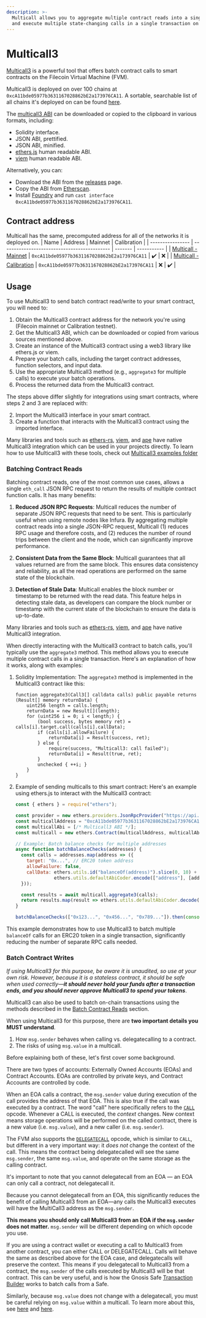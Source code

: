 ```yaml
---
description: >-
  Multicall allows you to aggregate multiple contract reads into a single JSON-RPC request,
  and execute multiple state-changing calls in a single transaction on the FVM.
---
```


# Multicall3

[Multicall3](https://www.multicall3.com/) is a powerful tool that offers batch contract calls to smart contracts on the Filecoin Virtual Machine (FVM). 

Multicall3 is deployed on over 100 chains at `0xcA11bde05977b3631167028862bE2a173976CA11`.
A sortable, searchable list of all chains it's deployed on can be found [here](https://multicall3.com/deployments).

The [multicall3 ABI](https://multicall3.com/abi) can be downloaded or copied to the clipboard in various formats, including:

- Solidity interface.
- JSON ABI, prettified.
- JSON ABI, minified.
- [ethers.js](https://docs.ethers.org/v5/) human readable ABI.
- [viem](https://viem.sh/) human readable ABI.

Alternatively, you can:

- Download the ABI from the [releases](https://github.com/mds1/multicall/releases) page.
- Copy the ABI from [Etherscan](https://etherscan.io/address/0xcA11bde05977b3631167028862bE2a173976CA11#code).
- Install [Foundry](https://github.com/gakonst/foundry/) and run `cast interface 0xcA11bde05977b3631167028862bE2a173976CA11`.

## Contract address

Multicall has the same, precomputed address for all of the networks it is deployed on. 
| Name             | Address                                      | Mainnet | Calibration |
| ---------------- | -------------------------------------------- | ------- | ----------- |
| [Multicall - Mainnet](https://filfox.info/en/address/0xcA11bde05977b3631167028862bE2a173976CA11?t=3) | `0xcA11bde05977b3631167028862bE2a173976CA11` | ✔️      | ❌          |
| [Multicall - Calibration](https://calibration.filscan.io/en/address/0xcA11bde05977b3631167028862bE2a173976CA11/) | `0xcA11bde05977b3631167028862bE2a173976CA11` | ❌      | ✔️          |

## Usage
To use Multicall3 to send batch contract read/write to your smart contract, you will need to:

1. Obtain the Multicall3 contract address for the network you're using (Filecoin mainnet or Calibration testnet).
2. Get the Multicall3 ABI, which can be downloaded or copied from various sources mentioned above.
3. Create an instance of the Multicall3 contract using a web3 library like ethers.js or viem.
4. Prepare your batch calls, including the target contract addresses, function selectors, and input data.
5. Use the appropriate Multicall3 method (e.g., `aggregate3` for multiple calls) to execute your batch operations.
6. Process the returned data from the Multicall3 contract.

The steps above differ slightly for integrations using smart contracts, where steps 2 and 3 are replaced with:

2. Import the Multicall3 interface in your smart contract.
3. Create a function that interacts with the Multicall3 contract using the imported interface.

Many libraries and tools such as [ethers-rs](https://docs.rs/ethers/latest/ethers/), [viem](https://viem.sh/), and [ape](https://apeworx.io/) have native Multicall3 integration which can be used in your projects directly. To learn how to use Multicall3 with these tools, check out [Multicall3 examples folder](https://github.com/mds1/multicall/blob/main/examples)

### Batching Contract Reads
Batching contract reads, one of the most common use cases, allows a single `eth_call` JSON RPC request to return the results of multiple contract function calls. It has many benefits:

1. **Reduced JSON RPC Requests**: Multicall reduces the number of separate JSON RPC requests that need to be sent. This is particularly useful when using remote nodes like Infura. By aggregating multiple contract reads into a single JSON-RPC request, Multicall (1) reduces RPC usage and therefore costs, and (2) reduces the number of round trips between the client and the node, which can significantly improve performance.

2. **Consistent Data from the Same Block**: Multicall guarantees that all values returned are from the same block. This ensures data consistency and reliability, as all the read operations are performed on the same state of the blockchain.

3. **Detection of Stale Data**: Multicall enables the block number or timestamp to be returned with the read data. This feature helps in detecting stale data, as developers can compare the block number or timestamp with the current state of the blockchain to ensure the data is up-to-date.

Many libraries and tools such as [ethers-rs](https://docs.rs/ethers/latest/ethers/), [viem](https://viem.sh/), and [ape](https://apeworx.io/) have native Multicall3 integration.

When directly interacting with the Multicall3 contract to batch calls, you'll typically use the `aggregate3` method. This method allows you to execute multiple contract calls in a single transaction. Here's an explanation of how it works, along with examples:

1. Solidity Implementation:
   The `aggregate3` method is implemented in the Multicall3 contract like this:

   ```solidity
   function aggregate3(Call3[] calldata calls) public payable returns (Result[] memory returnData) {
       uint256 length = calls.length;
       returnData = new Result[](length);
       for (uint256 i = 0; i < length;) {
           (bool success, bytes memory ret) = calls[i].target.call(calls[i].callData);
           if (calls[i].allowFailure) {
               returnData[i] = Result(success, ret);
           } else {
               require(success, "Multicall3: call failed");
               returnData[i] = Result(true, ret);
           }
           unchecked { ++i; }
       }
   }
   ```

2. Example of sending multicalls to this smart contract:
   Here's an example using ethers.js to interact with the Multicall3 contract:

   ```javascript
   const { ethers } = require("ethers");

   const provider = new ethers.providers.JsonRpcProvider("https://api.node.glif.io/rpc/v1");
   const multicallAddress = "0xcA11bde05977b3631167028862bE2a173976CA11";
   const multicallAbi = [/* Multicall3 ABI */];
   const multicall = new ethers.Contract(multicallAddress, multicallAbi, provider);

   // Example: Batch balance checks for multiple addresses
   async function batchBalanceChecks(addresses) {
     const calls = addresses.map(address => ({
       target: "0x...", // ERC20 token address
       allowFailure: false,
       callData: ethers.utils.id("balanceOf(address)").slice(0, 10) + 
                 ethers.utils.defaultAbiCoder.encode(["address"], [address]).slice(2)
     }));

     const results = await multicall.aggregate3(calls);
     return results.map(result => ethers.utils.defaultAbiCoder.decode(["uint256"], result.returnData)[0]);
   }

   batchBalanceChecks(["0x123...", "0x456...", "0x789..."]).then(console.log);
   ```

This example demonstrates how to use Multicall3 to batch multiple `balanceOf` calls for an ERC20 token in a single transaction, significantly reducing the number of separate RPC calls needed.

### Batch Contract Writes

_If using Multicall3 for this purpose, be aware it is unaudited, so use at your own risk._
_However, because it is a stateless contract, it should be safe when used correctly—**it should never hold your funds after a transaction ends, and you should never approve Multicall3 to spend your tokens**_.

Multicall3 can also be used to batch on-chain transactions using the methods described in the [Batch Contract Reads](#batch-contract-reads) section.

When using Multicall3 for this purpose, there are **two important details you MUST understand**.

1. How `msg.sender` behaves when calling vs. delegatecalling to a contract.
2. The risks of using `msg.value` in a multicall.

Before explaining both of these, let's first cover some background.

There are two types of accounts: Externally Owned Accounts (EOAs) and Contract Accounts.
EOAs are controlled by private keys, and Contract Accounts are controlled by code.

When an EOA calls a contract, the `msg.sender` value during execution of the call provides the address of that EOA. This is also true if the call was executed by a contract.
The word "call" here specifically refers to the [`CALL`](https://www.evm.codes/#f1?fork=shanghai) opcode.
Whenever a CALL is executed, the _context_ changes.
New context means storage operations will be performed on the called contract, there is a new value (i.e. `msg.value`), and a new caller (i.e. `msg.sender`).

The FVM also supports the [`DELEGATECALL`](https://www.evm.codes/#f4) opcode, which is similar to `CALL`, but different in a very important way: it _does not_ change the context of the call.
This means the contract being delegatecalled will see the same `msg.sender`, the same `msg.value`, and operate on the same storage as the calling contract.

It's important to note that you cannot delegatecall from an EOA — an EOA can only call a contract, not delegatecall it.

Because you cannot delegatecall from an EOA, this significantly reduces the benefit of calling Multicall3 from an EOA—any calls the Multicall3 executes will have the MultiCall3 address as the `msg.sender`.

**This means you should only call Multicall3 from an EOA if the `msg.sender` does not matter.** `msg.sender` will be different depending on which opcode you use.

If you are using a contract wallet or executing a call to Multicall3 from another contract, you can either CALL or DELEGATECALL.
Calls will behave the same as described above for the EOA case, and delegatecalls will preserve the context.
This means if you delegatecall to Multicall3 from a contract, the `msg.sender` of the calls executed by Multicall3 will be that contract.
This can be very useful, and is how the Gnosis Safe [Transaction Builder](https://help.safe.global/en/articles/40841-transaction-builder) works to batch calls from a Safe.

Similarly, because `msg.value` does not change with a delegatecall, you must be careful relying on `msg.value` within a multicall.
To learn more about this, see [here](https://github.com/runtimeverification/verified-smart-contracts/wiki/List-of-Security-Vulnerabilities#payable-multicall) and [here](https://samczsun.com/two-rights-might-make-a-wrong/).
